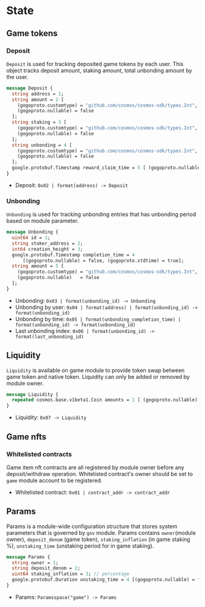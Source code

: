 <!--
order: 1
-->

# State

## Game tokens

### Deposit

`Deposit` is used for tracking deposited game tokens by each user. This object tracks deposit amount, staking amount, total unbonding amount by the user.

```protobuf
message Deposit {
  string address = 1;
  string amount = 2 [
    (gogoproto.customtype) = "github.com/cosmos/cosmos-sdk/types.Int",
    (gogoproto.nullable) = false
  ];
  string staking = 3 [
    (gogoproto.customtype) = "github.com/cosmos/cosmos-sdk/types.Int",
    (gogoproto.nullable) = false
  ];
  string unbonding = 4 [
    (gogoproto.customtype) = "github.com/cosmos/cosmos-sdk/types.Int",
    (gogoproto.nullable) = false
  ];
  google.protobuf.Timestamp reward_claim_time = 5 [ (gogoproto.nullable) = false, (gogoproto.stdtime) = true ];
}
```

- Deposit: `0x02 | format(address) -> Deposit`

### Unbonding

`Unbonding` is used for tracking unbonding entries that has unbonding period based on module parameter.

```protobuf
message Unbonding {
  uint64 id = 1;
  string staker_address = 2;
  int64 creation_height = 3;
  google.protobuf.Timestamp completion_time = 4
      [(gogoproto.nullable) = false, (gogoproto.stdtime) = true];
  string amount = 5 [
    (gogoproto.customtype) = "github.com/cosmos/cosmos-sdk/types.Int",
    (gogoproto.nullable)   = false
  ];
}
```

- Unbonding: `0x03 | format(unbonding_id) -> Unbonding`
- Unbonding by user: `0x04 | format(address) | format(unbonding_id) -> format(unbonding_id)`
- Unbonding by time: `0x05 | format(unbonding_completion_time) | format(unbonding_id) -> format(unbonding_id)`
- Last unbonding index: `0x06 | format(unbonding_id) -> format(last_unbonding_id)`

## Liquidity

`Liquidity` is available on game module to provide token swap between game token and native token.
Liquidity can only be added or removed by module owner.

```protobuf
message Liquidity {
  repeated cosmos.base.v1beta1.Coin amounts = 1 [ (gogoproto.nullable) = false ];
}
```

- Liquidity: `0x07 -> Liquidity`

## Game nfts

### Whitelisted contracts

Game item nft contracts are all registered by module owner before any deposit/withdraw operation.
Whitelisted contract's owner should be set to `game` module account to be registered.

- Whitelisted contract: `0x01 | contract_addr -> contract_addr`

## Params

Params is a module-wide configuration structure that stores system parameters that is governed by `gov` module.
Params contains `owner`(module owner), `deposit_denom` (game token), `staking_inflation` (in game staking %), `unstaking_time` (unstaking period for in game staking).

```protobuf
message Params {
  string owner = 1;
  string deposit_denom = 2;
  uint64 staking_inflation = 3; // percentage
  google.protobuf.Duration unstaking_time = 4 [(gogoproto.nullable) = false, (gogoproto.stdduration) = true];
}
```

- Params: `Paramsspace("game") -> Params`
